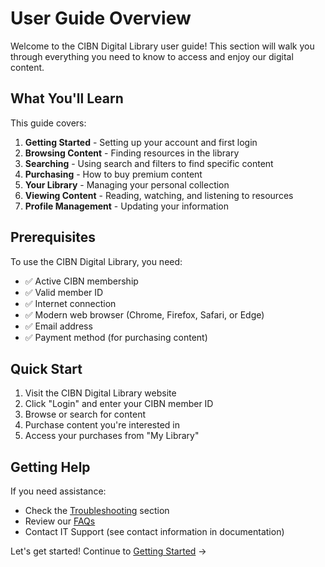 # User Guide Overview

Welcome to the CIBN Digital Library user guide! This section will walk you through everything you need to know to access and enjoy our digital content.

## What You'll Learn

This guide covers:

1. **Getting Started** - Setting up your account and first login
2. **Browsing Content** - Finding resources in the library
3. **Searching** - Using search and filters to find specific content
4. **Purchasing** - How to buy premium content
5. **Your Library** - Managing your personal collection
6. **Viewing Content** - Reading, watching, and listening to resources
7. **Profile Management** - Updating your information

## Prerequisites

To use the CIBN Digital Library, you need:

- ✅ Active CIBN membership
- ✅ Valid member ID
- ✅ Internet connection
- ✅ Modern web browser (Chrome, Firefox, Safari, or Edge)
- ✅ Email address
- ✅ Payment method (for purchasing content)

## Quick Start

1. Visit the CIBN Digital Library website
2. Click "Login" and enter your CIBN member ID
3. Browse or search for content
4. Purchase content you're interested in
5. Access your purchases from "My Library"

## Getting Help

If you need assistance:

- Check the [Troubleshooting](troubleshooting.md) section
- Review our [FAQs](../faqs/user-faqs.md)
- Contact IT Support (see contact information in documentation)

Let's get started! Continue to [Getting Started](getting-started.md) →
